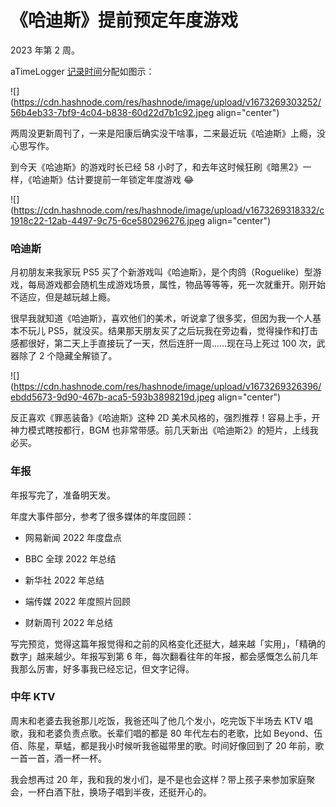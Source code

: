 # 《哈迪斯》提前预定年度游戏

2023 年第 2 周。

aTimeLogger [记录时间](http://mp.weixin.qq.com/s?__biz=MzI3MzU5MDA1OQ==&mid=2247485032&idx=1&sn=acb21dab9e80298f57f65f3a9ea3a1c7&chksm=eb21b42cdc563d3a565d6c98ad7010303e68799b4f29c829a6c1fd89ff190878ddb44f22a899&scene=21#wechat_redirect)分配如图示：

![](https://cdn.hashnode.com/res/hashnode/image/upload/v1673269303252/56b4eb33-7bf9-4c04-b838-60d22d7b1c92.jpeg align="center")

两周没更新周刊了，一来是阳康后确实没干啥事，二来最近玩《哈迪斯》上瘾，没心思写作。

到今天《哈迪斯》的游戏时长已经 58 小时了，和去年这时候狂刷《暗黑2》一样，《哈迪斯》估计要提前一年锁定年度游戏 😂

![](https://cdn.hashnode.com/res/hashnode/image/upload/v1673269318332/c1918c22-12ab-4497-9c75-6ce580296276.jpeg align="center")

### **哈迪斯**

月初朋友来我家玩 PS5 买了个新游戏叫《哈迪斯》，是个肉鸽（Roguelike）型游戏，每局游戏都会随机生成游戏场景，属性，物品等等等，死一次就重开。刚开始不适应，但是越玩越上瘾。

很早我就知道《哈迪斯》，喜欢他们的美术，听说拿了很多奖，但因为我一个人基本不玩儿 PS5，就没买。结果那天朋友买了之后玩我在旁边看，觉得操作和打击感都很好，第二天上手直接玩了一天，然后连肝一周……现在马上死过 100 次，武器除了 2 个隐藏全解锁了。

![](https://cdn.hashnode.com/res/hashnode/image/upload/v1673269326396/ebdd5673-9d90-467b-aca5-593b3898219d.jpeg align="center")

反正喜欢《罪恶装备》《哈迪斯》这种 2D 美术风格的，强烈推荐！容易上手，开神力模式瞎按都行，BGM 也非常带感。前几天新出《哈迪斯2》的短片，上线我必买。

### **年报**

年报写完了，准备明天发。

年度大事件部分，参考了很多媒体的年度回顾：

* 网易新闻 2022 年度盘点
    
* BBC 全球 2022 年总结
    
* 新华社 2022 年总结
    
* 端传媒 2022 年度照片回顾
    
* 财新周刊 2022 年总结
    

写完预览，觉得这篇年报觉得和之前的风格变化还挺大，越来越「实用」，「精确的数字」越来越少。年报写到第 6 年，每次翻看往年的年报，都会感慨怎么前几年我那么厉害，好多事我已经忘记，但文字记得。

### **中年 KTV**

周末和老婆去我爸那儿吃饭，我爸还叫了他几个发小，吃完饭下半场去 KTV 唱歌，我和老婆负责点歌。长辈们唱的都是 80 年代左右的老歌，比如 Beyond、伍佰、陈星，草蜢，都是我小时候听我爸磁带里的歌。时间好像回到了 20 年前，歌一首一首，酒一杯一杯。

我会想再过 20 年，我和我的发小们，是不是也会这样？带上孩子来参加家庭聚会，一杯白酒下肚，换场子唱到半夜，还挺开心的。